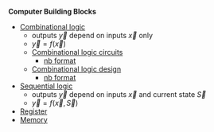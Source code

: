 __Computer Building Blocks__

- [Combinational logic](./com.md)
  - outputs $\vec{y}$ depend on inputs $\vec{x}$ only
  - $\vec{y} = f(\vec{x})$
  - [Combinational logic circuits](./comcirc.md)
    - [nb format](./comcirc.ipynb)
  - [Combinational logic design](./comdes.md)
    - [nb format](./comdes.ipynb)
- [Sequential logic](./seq.ipynb)
  - outputs $\vec{y}$ depend on inputs $\vec{x}$ and current state $\vec{S}$
  - $\vec{y} = f(\vec{x},\vec{S})$
- [Register](./reg.ipynb)
- [Memory](./mem.ipynb)